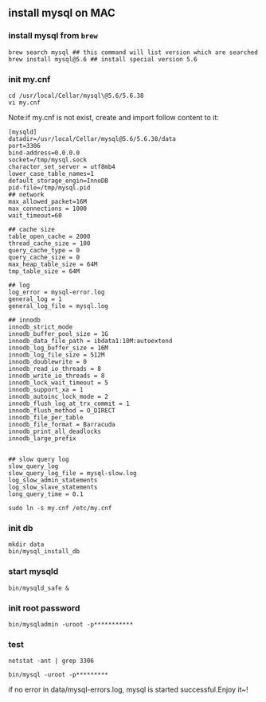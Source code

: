## install mysql on MAC


### install mysql from `brew`
```shell
brew search mysql ## this command will list version which are searched
brew install mysql@5.6 ## install special version 5.6
```

### init my.cnf

```shell
cd /usr/local/Cellar/mysql\@5.6/5.6.38
vi my.cnf
```

Note:if my.cnf is not exist, create and import follow content to it:

    [mysqld]
    datadir=/usr/local/Cellar/mysql@5.6/5.6.38/data
    port=3306
    bind-address=0.0.0.0
    socket=/tmp/mysql.sock
    character_set_server = utf8mb4
    lower_case_table_names=1
    default_storage_engin=InnoDB
    pid-file=/tmp/mysql.pid
    ## network
    max_allowed_packet=16M
    max_connections = 1000
    wait_timeout=60

    ## cache size
    table_open_cache = 2000
    thread_cache_size = 100
    query_cache_type = 0
    query_cache_size = 0
    max_heap_table_size = 64M
    tmp_table_size = 64M

    ## log
    log_error = mysql-error.log
    general_log = 1
    general_log_file = mysql.log

    ## innodb
    innodb_strict_mode
    innodb_buffer_pool_size = 1G
    innodb_data_file_path = ibdata1:10M:autoextend
    innodb_log_buffer_size = 16M
    innodb_log_file_size = 512M
    innodb_doublewrite = 0
    innodb_read_io_threads = 8
    innodb_write_io_threads = 8
    innodb_lock_wait_timeout = 5
    innodb_support_xa = 1
    innodb_autoinc_lock_mode = 2
    innodb_flush_log_at_trx_commit = 1
    innodb_flush_method = O_DIRECT
    innodb_file_per_table
    innodb_file_format = Barracuda
    innodb_print_all_deadlocks
    innodb_large_prefix


    ## slow query log
    slow_query_log
    slow_query_log_file = mysql-slow.log
    log_slow_admin_statements
    log_slow_slave_statements
    long_query_time = 0.1

```shell
sudo ln -s my.cnf /etc/my.cnf
```


### init db

```shell
mkdir data
bin/mysql_install_db
```

### start mysqld

```shell
bin/mysqld_safe &
```

### init root password

```shell
bin/mysqladmin -uroot -p***********
```

### test

```shell
netstat -ant | grep 3306

bin/mysql -uroot -p*********
```

if no error in data/mysql-errors.log, mysql is started successful.Enjoy it~!